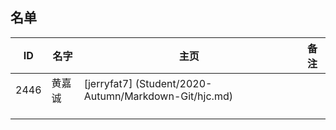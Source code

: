 ## 名单

| ID   | 名字 | 主页 | 备注 |
| ---- | ---- | ---- | ---- |
| 2446 | 黄嘉诚 |  [jerryfat7] (Student/2020-Autumn/Markdown-Git/hjc.md)    |      |
|      |      |      |      |
|      |      |      |      |
|      |      |      |      |


